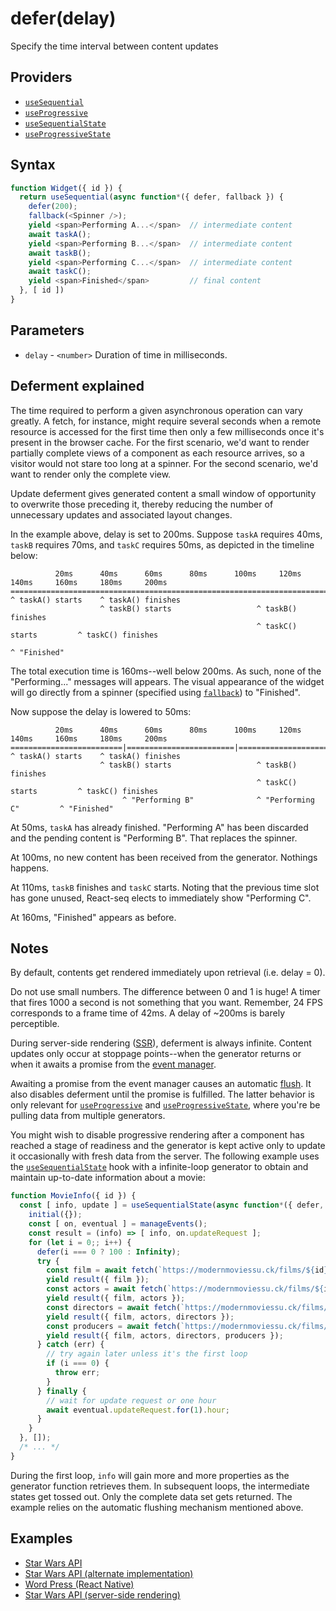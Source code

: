 # defer(delay)

Specify the time interval between content updates

## Providers

* [`useSequential`](useSequential.md)
* [`useProgressive`](useProgressive.md)
* [`useSequentialState`](useSequentialState.md)
* [`useProgressiveState`](useProgressiveState.md)

## Syntax

```js
function Widget({ id }) {
  return useSequential(async function*({ defer, fallback }) {
    defer(200);
    fallback(<Spinner />);
    yield <span>Performing A...</span>  // intermediate content
    await taskA();
    yield <span>Performing B...</span>  // intermediate content
    await taskB();
    yield <span>Performing C...</span>  // intermediate content
    await taskC();
    yield <span>Finished</span>         // final content
  }, [ id ])
}
```

## Parameters

* `delay` - `<number>` Duration of time in milliseconds.

## Deferment explained

The time required to perform a given asynchronous operation can vary greatly. A fetch, for instance, might require
several seconds when a remote resource is accessed for the first time then only a few milliseconds once it's
present in the browser cache. For the first scenario, we'd want to render partially complete views of a
component as each resource arrives, so a visitor would not stare too long at a spinner. For the second scenario, we'd
want to render only the complete view.

Update deferment gives generated content a small window of opportunity to overwrite those preceding it, thereby
reducing the number of unnecessary updates and associated layout changes.

In the example above, delay is set to 200ms. Suppose `taskA` requires 40ms, `taskB` requires 70ms, and
`taskC` requires 50ms, as depicted in the timeline below:

```
          20ms      40ms      60ms      80ms      100ms     120ms     140ms     160ms     180ms     200ms
====================================================================================================
^ taskA() starts    ^ taskA() finishes
                    ^ taskB() starts                   ^ taskB() finishes
                                                       ^ taskC() starts         ^ taskC() finishes
                                                                                ^ "Finished"
```

The total execution time is 160ms--well below 200ms. As such, none of the "Performing..." messages will appears.
The visual appearance of the widget will go directly from a spinner (specified using [`fallback`](./fallback.md))
to "Finished".

Now suppose the delay is lowered to 50ms:

```
          20ms      40ms      60ms      80ms      100ms     120ms     140ms     160ms     180ms     200ms
=========================|========================|========================|========================
^ taskA() starts    ^ taskA() finishes
                    ^ taskB() starts                   ^ taskB() finishes
                                                       ^ taskC() starts         ^ taskC() finishes
                         ^ "Performing B"              ^ "Performing C"         ^ "Finished"
```

At 50ms, `taskA` has already finished. "Performing A" has been discarded and the pending content is "Performing B".
That replaces the spinner.

At 100ms, no new content has been received from the generator. Nothings happens.

At 110ms, `taskB` finishes and `taskC` starts. Noting that the previous time slot has gone unused, React-seq
elects to immediately show "Performing C".

At 160ms, "Finished" appears as before.

## Notes

By default, contents get rendered immediately upon retrieval (i.e. delay = 0).

Do not use small numbers. The difference between 0 and 1 is huge! A timer that fires 1000 a second is not
something that you want. Remember, 24 FPS corresponds to a frame time of 42ms. A delay of ~200ms is barely
perceptible.

During server-side rendering ([SSR](./settings.md)), deferment is always infinite. Content updates only occur at
stoppage points--when the generator returns or when it awaits a promise from the [event manager](./manageEvents.md).

Awaiting a promise from the event manager causes an automatic [flush](./flush.md). It also disables deferment until
the promise is fulfilled. The latter behavior is only relevant for [`useProgressive`](./useProgressive.md) and
[`useProgressiveState`](./useProgressiveState.md), where you're be pulling data from multiple generators.

You might wish to disable progressive rendering after a component has reached a stage of readiness and the
generator is kept active only to update it occasionally with fresh data from the server. The following example uses
the [`useSequentialState`](./useSequentialState.md) hook with a infinite-loop generator to obtain and
maintain up-to-date information about a movie:

```js
function MovieInfo({ id }) {
  const [ info, update ] = useSequentialState(async function*({ defer, initial, manageEvents, signal }) {
    initial({});
    const [ on, eventual ] = manageEvents();
    const result = (info) => [ info, on.updateRequest ];
    for (let i = 0;; i++) {
      defer(i === 0 ? 100 : Infinity);
      try {
        const film = await fetch(`https://modernmoviessu.ck/films/${id}`, { signal });
        yield result({ film });
        const actors = await fetch(`https://modernmoviessu.ck/films/${id}/actors/`, { signal });
        yield result({ film, actors });
        const directors = await fetch(`https://modernmoviessu.ck/films/${id}/directors/`, { signal });
        yield result({ film, actors, directors });
        const producers = await fetch(`https://modernmoviessu.ck/films/${id}/producers/`, { signal });
        yield result({ film, actors, directors, producers });
      } catch (err) {
        // try again later unless it's the first loop
        if (i === 0) {
          throw err;
        }
      } finally {
        // wait for update request or one hour
        await eventual.updateRequest.for(1).hour;
      }
    }
  }, []);
  /* ... */
}
```

During the first loop, `info` will gain more and more properties as the generator function retrieves them. In
subsequent loops, the intermediate states get tossed out. Only the complete data set gets returned. The example
relies on the automatic flushing mechanism mentioned above.

## Examples

* [Star Wars API](../examples/swapi/README.md)
* [Star Wars API (alternate implementation)](../examples/swapi-hook/README.md)
* [Word Press (React Native)](../examples/wordpress-react-native.md)
* [Star Wars API (server-side rendering)](../examples/swapi-ssr/README.md)
